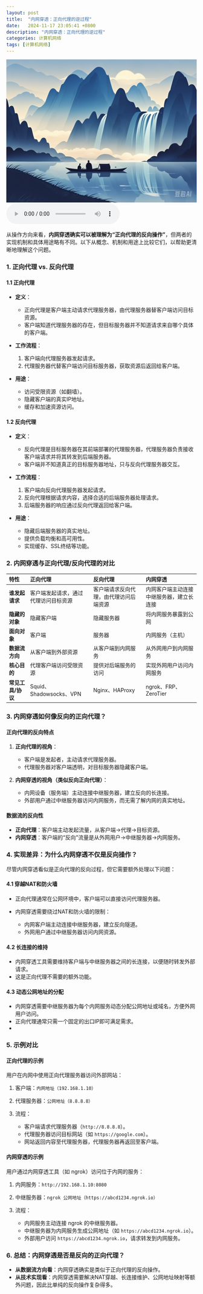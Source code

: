 ```yaml
---
layout: post
title:  "内网穿透：正向代理的逆过程"
date:   2024-11-17 23:05:41 +0800
description: "内网穿透：正向代理的逆过程"
categories: 计算机网络
tags: [计算机网络]
---
```

![描述图片](/asset/img/1.png)
<audio controls autoplay>
  <source src="/asset/mp3/a2.mp3" type="audio/mpeg">
</audio>

从操作方向来看，**内网穿透确实可以被理解为“正向代理的反向操作”**，但两者的实现机制和具体用途略有不同。以下从概念、机制和用途上比较它们，以帮助更清晰地理解这个问题。

### **1. 正向代理 vs. 反向代理**

#### **1.1 正向代理**

*   **定义**：

    *   正向代理是客户端主动请求代理服务器，由代理服务器替客户端访问目标资源。
    *   客户端知道代理服务器的存在，但目标服务器并不知道请求来自哪个具体的客户端。
*   **工作流程**：

    1.  客户端向代理服务器发起请求。
    2.  代理服务器代替客户端访问目标服务器，获取资源后返回给客户端。
*   **用途**：

    *   访问受限资源（如翻墙）。
    *   隐藏客户端的真实IP地址。
    *   缓存和加速资源访问。

#### **1.2 反向代理**

*   **定义**：

    *   反向代理是目标服务器在其前端部署的代理服务器，代理服务器负责接收客户端请求并将其转发到后端服务器。
    *   客户端并不知道真正的目标服务器地址，只与反向代理服务器交互。
*   **工作流程**：

    1.  客户端向反向代理服务器发起请求。
    2.  反向代理根据请求内容，选择合适的后端服务器处理请求。
    3.  后端服务器的响应通过反向代理返回给客户端。
*   **用途**：

    *   隐藏后端服务器的真实地址。
    *   提供负载均衡和高可用性。
    *   实现缓存、SSL终结等功能。

### **2. 内网穿透与正向代理/反向代理的对比**

| **特性**      | **正向代理**              | **反向代理**            | **内网穿透**             |
| :---------- | :-------------------- | :------------------ | :------------------- |
| **谁发起请求**   | 客户端发起请求，通过代理访问目标资源    | 客户端请求反向代理，由代理访问后端资源 | 内网客户端主动连接中继服务器，建立长连接 |
| **隐藏的对象**   | 隐藏客户端                 | 隐藏服务器               | 将内网服务暴露到公网           |
| **面向对象**    | 客户端                   | 服务器                 | 内网服务（主机）             |
| **数据流方向**   | 从客户端到外部资源             | 从客户端到内网服务           | 从外网用户到内网服务           |
| **核心目的**    | 代理客户端访问受限资源           | 提供对后端服务的访问          | 实现外网用户访问内网服务         |
| **常见工具/协议** | Squid、Shadowsocks、VPN | Nginx、HAProxy       | ngrok、FRP、ZeroTier   |

### **3. 内网穿透如何像反向的正向代理？**

#### **正向代理的反向特点**

1.  **正向代理的视角**：

    *   客户端是发起者，主动请求代理服务器。
    *   代理服务器对客户端透明，对目标服务器隐藏客户端。
2.  **内网穿透的视角（类似反向正向代理）**：

    *   内网设备（服务端）主动连接中继服务器，建立反向的长连接。
    *   外部用户通过中继服务器访问内网服务，而无需了解内网的真实地址。

#### **数据流的反向性**

*   **正向代理**：客户端主动发起流量，从客户端→代理→目标资源。
*   **内网穿透**：客户端的“反向”流量是从外网用户→中继服务器→内网服务。

### **4. 实现差异：为什么内网穿透不仅是反向操作？**

尽管内网穿透看似是正向代理的反向过程，但它需要额外处理以下问题：

#### **4.1 穿越NAT和防火墙**

*   正向代理通常在公网环境中，客户端可以直接访问代理服务器。
*   内网穿透需要绕过NAT和防火墙的限制：

    *   内网客户端主动连接中继服务器，建立反向隧道。
    *   外网用户通过中继服务器访问内网资源。

#### **4.2 长连接的维持**

*   内网穿透工具需要维持客户端与中继服务器之间的长连接，以便随时转发外部请求。
*   这是正向代理不需要的额外功能。

#### **4.3 动态公网地址的分配**

*   内网穿透需要中继服务器为每个内网服务动态分配公网地址或域名，方便外网用户访问。
*   正向代理通常只需一个固定的出口IP即可满足需求。
*

### **5. 示例对比**

#### **正向代理的示例**

用户在内网中使用正向代理服务器访问外部网站：

1.  客户端：`内网地址（192.168.1.10）`
2.  代理服务器：`公网地址（8.8.8.8）`
3.  流程：

    *   客户端请求代理服务器（`http://8.8.8.8`）。
    *   代理服务器访问目标网站（如 `https://google.com`）。
    *   网站返回内容至代理服务器，代理服务器再返回至客户端。

#### **内网穿透的示例**

用户通过内网穿透工具（如 ngrok）访问位于内网的服务：

1.  内网服务：`http://192.168.1.10:8080`
2.  中继服务器：`ngrok 公网地址（https://abcd1234.ngrok.io）`
3.  流程：

    *   内网服务主动连接 ngrok 的中继服务器。
    *   中继服务器为内网服务生成公网地址（如 `https://abcd1234.ngrok.io`）。
    *   外部用户访问 `https://abcd1234.ngrok.io`，请求转发到内网服务。

### **6. 总结：内网穿透是否是反向的正向代理？**

*   **从数据流方向看**：内网穿透确实是类似于正向代理的反向操作。
*   **从技术实现看**：内网穿透需要解决NAT穿越、长连接维护、公网地址映射等额外问题，因此比单纯的反向操作复杂得多。

